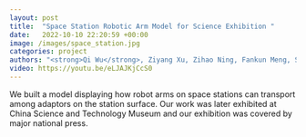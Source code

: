 ```yaml
---
layout: post
title:  "Space Station Robotic Arm Model for Science Exhibition "
date:   2022-10-10 22:20:59 +00:00
image: /images/space_station.jpg
categories: project
authors: "<strong>Qi Wu</strong>, Ziyang Xu, Zihao Ning, Fankun Meng, Shengtai Yao, Jianxin Yang, Shangfeng Pan, Ying Liu"
video: https://youtu.be/eLJAJKjCcS0
---
```


We built a model displaying how robot arms on space stations can transport among adaptors on the station surface. Our work was later exhibited at China Science and Technology Museum and our exhibition was covered by major national press. 
